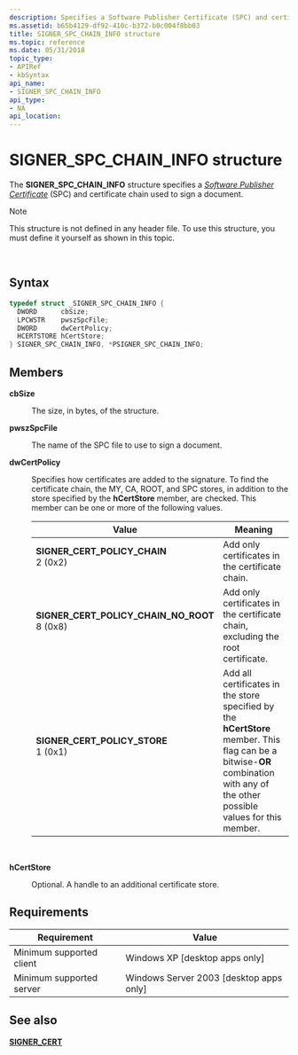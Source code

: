 ```yaml
---
description: Specifies a Software Publisher Certificate (SPC) and certificate chain used to sign a document.
ms.assetid: b65b4129-df92-410c-b372-b0c004f8bb03
title: SIGNER_SPC_CHAIN_INFO structure
ms.topic: reference
ms.date: 05/31/2018
topic_type: 
- APIRef
- kbSyntax
api_name: 
- SIGNER_SPC_CHAIN_INFO
api_type: 
- NA
api_location: 
---
```


# SIGNER\_SPC\_CHAIN\_INFO structure

The **SIGNER\_SPC\_CHAIN\_INFO** structure specifies a [*Software Publisher Certificate*](../secgloss/s-gly.md) (SPC) and certificate chain used to sign a document.

> [!Note]  
> This structure is not defined in any header file. To use this structure, you must define it yourself as shown in this topic.

 

## Syntax


```C++
typedef struct _SIGNER_SPC_CHAIN_INFO {
  DWORD      cbSize;
  LPCWSTR    pwszSpcFile;
  DWORD      dwCertPolicy;
  HCERTSTORE hCertStore;
} SIGNER_SPC_CHAIN_INFO, *PSIGNER_SPC_CHAIN_INFO;
```



## Members

<dl> <dt>

**cbSize**
</dt> <dd>

The size, in bytes, of the structure.

</dd> <dt>

**pwszSpcFile**
</dt> <dd>

The name of the SPC file to use to sign a document.

</dd> <dt>

**dwCertPolicy**
</dt> <dd>

Specifies how certificates are added to the signature. To find the certificate chain, the MY, CA, ROOT, and SPC stores, in addition to the store specified by the **hCertStore** member, are checked. This member can be one or more of the following values.



| Value                                                                                                                                                                                                                                                                                   | Meaning                                                                                                                                                                                   |
|-----------------------------------------------------------------------------------------------------------------------------------------------------------------------------------------------------------------------------------------------------------------------------------------|-------------------------------------------------------------------------------------------------------------------------------------------------------------------------------------------|
| <span id="SIGNER_CERT_POLICY_CHAIN"></span><span id="signer_cert_policy_chain"></span><dl> <dt>**SIGNER\_CERT\_POLICY\_CHAIN**</dt> <dt>2 (0x2)</dt> </dl>                           | Add only certificates in the certificate chain.<br/>                                                                                                                                |
| <span id="SIGNER_CERT_POLICY_CHAIN_NO_ROOT"></span><span id="signer_cert_policy_chain_no_root"></span><dl> <dt>**SIGNER\_CERT\_POLICY\_CHAIN\_NO\_ROOT**</dt> <dt>8 (0x8)</dt> </dl> | Add only certificates in the certificate chain, excluding the root certificate.<br/>                                                                                                |
| <span id="SIGNER_CERT_POLICY_STORE"></span><span id="signer_cert_policy_store"></span><dl> <dt>**SIGNER\_CERT\_POLICY\_STORE**</dt> <dt>1 (0x1)</dt> </dl>                           | Add all certificates in the store specified by the **hCertStore** member. This flag can be a bitwise-**OR** combination with any of the other possible values for this member.<br/> |



 

</dd> <dt>

**hCertStore**
</dt> <dd>

Optional. A handle to an additional certificate store.

</dd> </dl>

## Requirements



| Requirement | Value |
|-------------------------------------|------------------------------------------------------|
| Minimum supported client<br/> | Windows XP \[desktop apps only\]<br/>          |
| Minimum supported server<br/> | Windows Server 2003 \[desktop apps only\]<br/> |



## See also

<dl> <dt>

[**SIGNER\_CERT**](signer-cert.md)
</dt> </dl>

 

 
